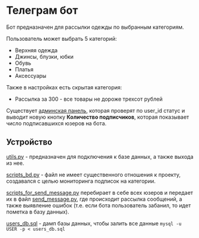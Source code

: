 # Телеграм бот
Бот предназначен для рассылки одежды по выбранным категориям. 

Пользователь может выбрать 5 категорий:
+ Верхняя одежда
+ Джинсы, блузки, юбки
+ Обувь
+ Платья
+ Аксессуары 

Также в настройках есть скрытая категория:
+ Рассылка за 300 - все товары не дороже трехсот рублей

Существует [админская панель](https://github.com/zakhar-petukhov/telegram_shop_bot/blob/35873492e38fb674a0f00f4697a8726757fd4396/main.py#L319), 
которая проверят по user_id статус и выводит новую кнопку **Количество подписчиков**, которая 
показывает число подписавшихся юзеров на бота.

## Устройство
[utils.py](https://github.com/zakhar-petukhov/telegram_shop_bot/blob/35873492e38fb674a0f00f4697a8726757fd4396/utils.py) - 
предназначен для подключения к базе данных, а также выхода из нее.

[scripts_bd.py](https://github.com/zakhar-petukhov/telegram_shop_bot/blob/35873492e38fb674a0f00f4697a8726757fd4396/scripts_bd.py) - 
файл не имеет существенного отношения к проекту, создавался с целью мониторинга подписок на категории.

[scripts_for_send_message.py](https://github.com/zakhar-petukhov/telegram_shop_bot/blob/35873492e38fb674a0f00f4697a8726757fd4396/scripts_for_send_message.py) 
перебирает в себе всех юзеров и передает их в файл [send_message.py](https://github.com/zakhar-petukhov/telegram_shop_bot/blob/35873492e38fb674a0f00f4697a8726757fd4396/send_message.py),
где происходит рассылка сообщений, а также выявление ошибок (т.е. если бота пользователь забанил, то идет пометка в базу данных).

[users_db.sql](https://github.com/zakhar-petukhov/telegram_shop_bot/blob/35873492e38fb674a0f00f4697a8726757fd4396/users_db.sql) - дамп базы
данных, чтобы залить все данные ```mysql -u USER -p < users_db.sql```

